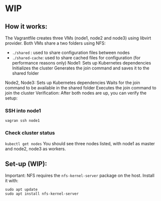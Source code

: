 # WIP

## How it works:
The Vagrantfile creates three VMs (node1, node2 and node3) using libvirt provider.
Both VMs share a two folders using NFS:
* `./shared` : used to share configuration files between nodes
* `./shared-cache`: used to share cached files for configuration (for performance reasons only)
Node1:
Sets up Kubernetes dependencies
Initializes the cluster
Generates the join command and saves it to the shared folder

Node2, Node3:
Sets up Kubernetes dependencies
Waits for the join command to be available in the shared folder
Executes the join command to join the cluster
Verification:
After both nodes are up, you can verify the setup:


### SSH into node1

`vagran ssh node1`

### Check cluster status
`kubectl get nodes`
You should see three nodes listed, with node1 as master and node2, node3 as workers.

## Set-up (WIP):

Important: NFS requires the `nfs-kernel-server` package on the host. Install it with:

```
sudo apt update
sudo apt install nfs-kernel-server
```